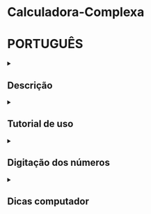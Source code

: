 # Calculadora-Complexa

# PORTUGUÊS

<details>
<summary><h2>Descrição</h2></summary>
  Calculadora Complexa para cálculos de engenharia. Foi criada com intuito de ajudar estudantes da engenharia - em especial da engenharia elétrica - a resolver sistemas numéricos lineares que envolvem números complexos. Tendo em vista a grande recorrência do uso de sistemas complexos, esta calculadora visa facilitar a resolução de atividades, problemas e trabalhos do curso. O publico alvo deste projeto são alunos de engenharias, matemática, física ou áreas afins em qualquer nível de graduação e entusiastas, programadores.
</details>
<details>
<summary><h2>Tutorial de uso</h2></summary>
<h3> O uso do programa é de fácil entendimento, tomam-se os seguintes passos: </h3>
<p> 1) Tendo um sistema linear complexo, define-se o tamanho do sistema, que pode ser 1x1 a 5x5. Este tamanho será a ordem da matriz dos coeficientes, matriz A do sistema <strong>A.X = B</strong>. </p>
<p> 2) Após enviar, deve-se digitar os números de cada matriz. Nesse momento é possível também alterar a forma complexa adotada nos termos cada matriz, tendo disponíveis formas <em>Retangular</em> e <em>Polar</em>. </p>
<p> 3) Envie a matriz, espere, e veja os resultados nas variáveis X mostradas. É possível selecionar um número de casas decimais para os resultados, basta selecionar <em>Padrão</em>, escolher e clicar no botão de enviar. </p>
</details>
<details>
<summary><h2>Digitação dos números</h2></summary>
<h3> Formas possíveis de digitação: </h3>

| Tipo | Simbologia | Exemplo |
|-----:|------------|---------|
| Positivo | + (opcional) | +83 ou 83 |
| Negativo | - | -15 |
| Decimal | . ou , | 1,92 ou 1.92 |
| Potência de 10 | e[expoente]| 5e-2 = 0.05 |
| Misturando |  | -500,2e-3 = -0.5002 |

</details>
<details>
<summary><h2>Dicas computador</h2></summary>
<h3>Além de utilizar um mouse para navegar até um elemento e clicar sobre ele, também é possível utilizar o teclado.</h3>
<p> Utilize <code>tab</code> ´para selecionar o próximo elemento e <code>shift</code>+<code>tab</code> para retornar ao anterior. </p>
<p> Pressionar <code>enter</enter> executa um botão ou abre uma seleção de opções. </p>
<p> Utilize <code>enter</code> para selecionar uma opção, navegando por elas com as <code>setas</code> do teclado. </p>
</details>
